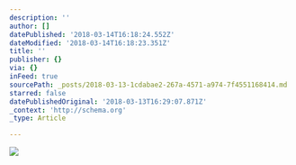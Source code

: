 ```yaml
---
description: ''
author: []
datePublished: '2018-03-14T16:18:24.552Z'
dateModified: '2018-03-14T16:18:23.351Z'
title: ''
publisher: {}
via: {}
inFeed: true
sourcePath: _posts/2018-03-13-1cdabae2-267a-4571-a974-7f4551168414.md
starred: false
datePublishedOriginal: '2018-03-13T16:29:07.871Z'
_context: 'http://schema.org'
_type: Article

---
```

![](https://the-grid-user-content.s3-us-west-2.amazonaws.com/c103f44e-038e-47ff-af04-af4fc1db4692.jpg)
